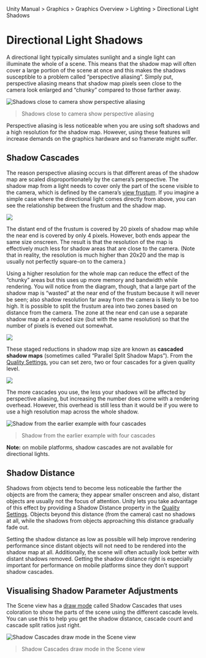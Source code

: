 Unity Manual > Graphics > Graphics Overview > Lighting > Directional Light Shadows

# Directional Light Shadows

A directional light typically simulates sunlight and a single light can illuminate the whole of a scene. This means that the shadow map will often cover a large portion of the scene at once and this makes the shadows susceptible to a problem called “perspective aliasing”. Simply put, perspective aliasing means that shadow map pixels seen close to the camera look enlarged and “chunky” compared to those farther away.

![Shadows close to camera show perspective aliasing](http://docs.unity3d.com/uploads/Main/DirShadowAliasing.svg)
> Shadows close to camera show perspective aliasing

Perspective aliasing is less noticeable when you are using soft shadows and a high resolution for the shadow map. However, using these features will increase demands on the graphics hardware and so framerate might suffer.

## Shadow Cascades

The reason perspective aliasing occurs is that different areas of the shadow map are scaled disproportionately by the camera’s perspective. The shadow map from a light needs to cover only the part of the scene visible to the camera, which is defined by the camera’s [view frustum](http://docs.unity3d.com/Manual/UnderstandingFrustum.html). If you imagine a simple case where the directional light comes directly from above, you can see the relationship between the frustum and the shadow map.

![](http://docs.unity3d.com/uploads/Main/ShadMapFrustumDiagram.svg)

The distant end of the frustum is covered by 20 pixels of shadow map while the near end is covered by only 4 pixels. However, both ends appear the same size onscreen. The result is that the resolution of the map is effectively much less for shadow areas that are close to the camera. (Note that in reality, the resolution is much higher than 20x20 and the map is usually not perfectly square-on to the camera.)

Using a higher resolution for the whole map can reduce the effect of the “chunky” areas but this uses up more memory and bandwidth while rendering. You will notice from the diagram, though, that a large part of the shadow map is “wasted” at the near end of the frustum because it will never be seen; also shadow resolution far away from the camera is likely to be too high. It is possible to split the frustum area into two zones based on distance from the camera. The zone at the near end can use a separate shadow map at a reduced size (but with the same resolution) so that the number of pixels is evened out somewhat.

![](http://docs.unity3d.com/uploads/Main/ShadMapCascadeDiagram.svg)

These staged reductions in shadow map size are known as **cascaded shadow maps** (sometimes called “Parallel Split Shadow Maps”). From the [Quality Settings](http://docs.unity3d.com/Manual/class-QualitySettings.html), you can set zero, two or four cascades for a given quality level.

![](http://docs.unity3d.com/uploads/Main/ShadCascadeQualSettings.svg)

The more cascades you use, the less your shadows will be affected by perspective aliasing, but increasing the number does come with a rendering overhead. However, this overhead is still less than it would be if you were to use a high resolution map across the whole shadow.

![Shadow from the earlier example with four cascades](http://docs.unity3d.com/uploads/Main/ShadCascade4.png)

> Shadow from the earlier example with four cascades

**Note:** on mobile platforms, shadow cascades are not available for directional lights.

## Shadow Distance

Shadows from objects tend to become less noticeable the farther the objects are from the camera; they appear smaller onscreen and also, distant objects are usually not the focus of attention. Unity lets you take advantage of this effect by providing a Shadow Distance property in the [Quality Settings](http://docs.unity3d.com/Manual/class-QualitySettings.html). Objects beyond this distance (from the camera) cast no shadows at all, while the shadows from objects approaching this distance gradually fade out.

Setting the shadow distance as low as possible will help improve rendering performance since distant objects will not need to be rendered into the shadow map at all. Additionally, the scene will often actually look better with distant shadows removed. Getting the shadow distance right is especially important for performance on mobile platforms since they don’t support shadow cascades.

## Visualising Shadow Parameter Adjustments

The Scene view has a [draw mode](http://docs.unity3d.com/Manual/ViewModes.html) called Shadow Cascades that uses coloration to show the parts of the scene using the different cascade levels. You can use this to help you get the shadow distance, cascade count and cascade split ratios just right.

![Shadow Cascades draw mode in the Scene view](http://docs.unity3d.com/uploads/Main/ShadCascade4Visualization.png)
> Shadow Cascades draw mode in the Scene view